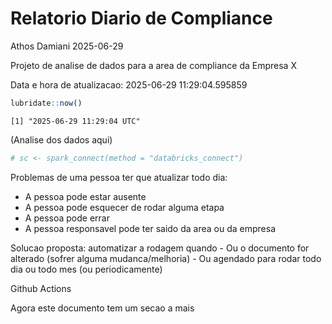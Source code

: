 # Relatorio Diario de Compliance
Athos Damiani
2025-06-29

Projeto de analise de dados para a area de compliance da Empresa X

Data e hora de atualizacao: 2025-06-29 11:29:04.595859

``` r
lubridate::now()
```

    [1] "2025-06-29 11:29:04 UTC"

(Analise dos dados aqui)

``` r
# sc <- spark_connect(method = "databricks_connect")
```

Problemas de uma pessoa ter que atualizar todo dia:

-   A pessoa pode estar ausente
-   A pessoa pode esquecer de rodar alguma etapa
-   A pessoa pode errar
-   A pessoa responsavel pode ter saido da area ou da empresa

Solucao proposta: automatizar a rodagem quando - Ou o documento for
alterado (sofrer alguma mudanca/melhoria) - Ou agendado para rodar todo
dia ou todo mes (ou periodicamente)

Github Actions

Agora este documento tem um secao a mais
